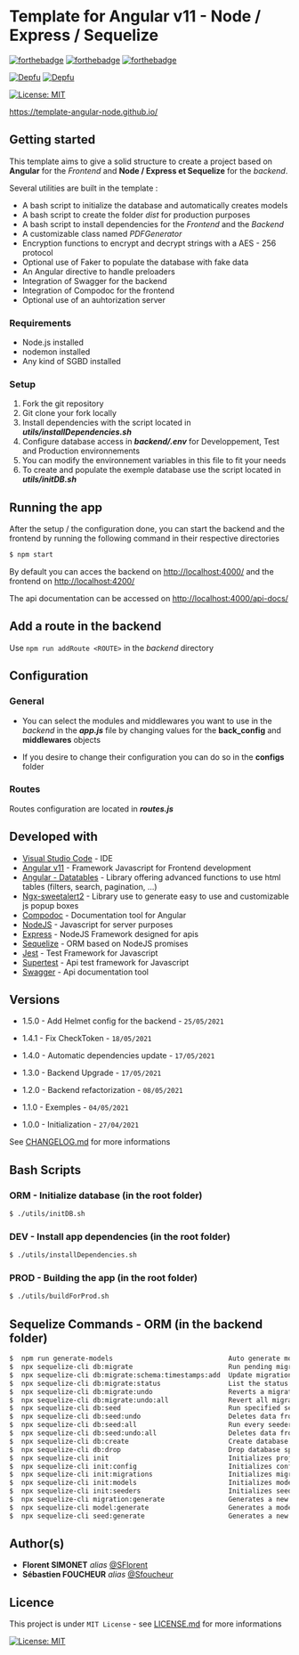 ﻿# Template for Angular v11 - Node / Express / Sequelize

[![forthebadge](https://forthebadge.com/images/badges/built-with-love.svg)](https://forthebadge.com) [![forthebadge](https://forthebadge.com/images/badges/it-works-why.svg)](https://forthebadge.com) [![forthebadge](https://forthebadge.com/images/badges/powered-by-black-magic.svg)](https://forthebadge.com)

[![Depfu](https://badges.depfu.com/badges/a89d2322e30be2ad63350af5f0da8885/status.svg)](https://depfu.com) [![Depfu](https://badges.depfu.com/badges/a89d2322e30be2ad63350af5f0da8885/overview.svg)](https://depfu.com/github/template-angular-node/template-angular-node?project_id=26257)

[![License: MIT](https://img.shields.io/badge/License-MIT-yellow.svg)](https://opensource.org/licenses/MIT)

https://template-angular-node.github.io/

## Getting started

This template aims to give a solid structure to create a project based on **Angular** for the *Frontend* and **Node / Express et Sequelize** for the *backend*.

Several utilities are built in the template :

* A bash script to initialize the database and automatically creates models
* A bash script to create the folder *dist* for production purposes
* A bash script to install dependencies for the *Frontend* and the *Backend*
* A customizable class named *PDFGenerator*
* Encryption functions to encrypt and decrypt strings with a AES - 256 protocol
* Optional use of Faker to populate the database with fake data
* An Angular directive to handle preloaders
* Integration of Swagger for the backend
* Integration of Compodoc for the frontend
* Optional use of an auhtorization server


### Requirements

* Node.js installed
* nodemon installed
* Any kind of SGBD installed

### Setup

1. Fork the git repository
2. Git clone your fork locally
3. Install dependencies with the script located in ***utils/installDependencies.sh***
4. Configure database access in ***backend/.env*** for Developpement, Test and Production environnements
5. You can modify the environnement variables in this file to fit your needs
6. To create and populate the exemple database use the script located in ***utils/initDB.sh***

## Running the app

After the setup / the configuration done, you can start the backend and the frontend by running the following command in their respective directories

```sh
$ npm start
```

By default you can acces the backend on <http://localhost:4000/> and the frontend on <http://localhost:4200/>

The api documentation can be accessed on <http://localhost:4000/api-docs/>

## Add a route in the backend

Use `npm run addRoute <ROUTE>` in the *backend* directory

## Configuration

### General

* You can select the modules and middlewares you want to use in the *backend* in the ***app.js*** file by changing values for the **back_config** and **middlewares** objects

* If you desire to change their configuration you can do so in the **configs** folder

### Routes

Routes configuration are located in ***routes.js***

## Developed with

* [Visual Studio Code](https://code.visualstudio.com/) - IDE
* [Angular v11](https://angular.io/) - Framework Javascript for Frontend development
* [Angular - Datatables](http://l-lin.github.io/angular-datatables/#/welcome) - Library offering advanced functions to use html tables (filters, search, pagination, ...)
* [Ngx-sweetalert2](https://www.npmjs.com/package/@sweetalert2/ngx-sweetalert2) - Library use to generate easy to use and customizable js popup boxes
* [Compodoc](https://compodoc.app/) - Documentation tool for Angular
* [NodeJS](https://nodejs.org/en/) - Javascript for server purposes
* [Express](https://expressjs.com/fr/) - NodeJS Framework designed for apis
* [Sequelize](https://sequelize.org/) - ORM based on NodeJS promises
* [Jest](https://jestjs.io/) - Test Framework for Javascript
* [Supertest](https://www.npmjs.com/package/supertest) - Api test framework for Javascript
* [Swagger](https://swagger.io/) - Api documentation tool

## Versions

* 1.5.0 - Add Helmet config for the backend - `25/05/2021`

* 1.4.1 - Fix CheckToken - `18/05/2021`

* 1.4.0 - Automatic dependencies update - `17/05/2021`

* 1.3.0 - Backend Upgrade - `17/05/2021`

* 1.2.0 - Backend refactorization - `08/05/2021`

* 1.1.0 - Exemples - `04/05/2021`

* 1.0.0 - Initialization - `27/04/2021`

See [CHANGELOG.md](CHANGELOG.md) for more informations

## Bash Scripts 

### ORM - Initialize database (in the root folder)

```sh
$ ./utils/initDB.sh
```

### DEV - Install app dependencies (in the root folder)

```sh
$ ./utils/installDependencies.sh
```

### PROD - Building the app (in the root folder)

```sh
$ ./utils/buildForProd.sh
```

## Sequelize Commands - ORM (in the backend folder)

```sh
$  npm run generate-models                             Auto generate models
$  npx sequelize-cli db:migrate                        Run pending migrations
$  npx sequelize-cli db:migrate:schema:timestamps:add  Update migration table to have timestamps
$  npx sequelize-cli db:migrate:status                 List the status of all migrations
$  npx sequelize-cli db:migrate:undo                   Reverts a migration
$  npx sequelize-cli db:migrate:undo:all               Revert all migrations ran
$  npx sequelize-cli db:seed                           Run specified seeder
$  npx sequelize-cli db:seed:undo                      Deletes data from the database
$  npx sequelize-cli db:seed:all                       Run every seeder
$  npx sequelize-cli db:seed:undo:all                  Deletes data from the database
$  npx sequelize-cli db:create                         Create database specified by configuration
$  npx sequelize-cli db:drop                           Drop database specified by configuration
$  npx sequelize-cli init                              Initializes project
$  npx sequelize-cli init:config                       Initializes configuration
$  npx sequelize-cli init:migrations                   Initializes migrations
$  npx sequelize-cli init:models                       Initializes models
$  npx sequelize-cli init:seeders                      Initializes seeders
$  npx sequelize-cli migration:generate                Generates a new migration file       [aliases: migration:create]
$  npx sequelize-cli model:generate                    Generates a model and its migration  [aliases: model:create]
$  npx sequelize-cli seed:generate                     Generates a new seed file            [aliases: seed:create]
```

## Author(s)

* **Florent SIMONET** _alias_ [@SFlorent](https://github.com/SFlorent)
* **Sébastien FOUCHEUR** _alias_ [@Sfoucheur](https://github.com/Sfoucheur)

## Licence

This project is under ``MIT License`` - see [LICENSE.md](LICENSE.md) for more informations

[![License: MIT](https://img.shields.io/badge/License-MIT-yellow.svg)](https://opensource.org/licenses/MIT)
